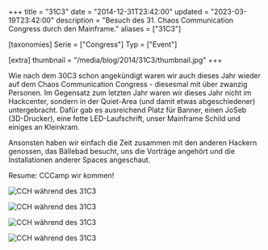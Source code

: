 +++
title = "31C3"
date = "2014-12-31T23:42:00"
updated = "2023-03-19T23:42:00"
description = "Besuch des 31. Chaos Communication Congress durch den Mainframe."
aliases = ["31C3"]

[taxonomies]
Serie = ["Congress"]
Typ = ["Event"]

[extra]
thumbnail = "/media/blog/2014/31C3/thumbnail.jpg"
+++

Wie nach dem 30C3 schon angekündigt waren wir auch dieses Jahr wieder auf dem
Chaos Communication Congress - diesesmal mit über zwanzig Personen. Im
Gegensatz zum letzten Jahr waren wir dieses Jahr nicht im Hackcenter, sondern
in der Quiet-Area (und damit etwas abgeschiedener) untergebracht. Dafür gab es
ausreichend Platz für Banner, einen JoSeb (3D-Drucker), eine fette
LED-Laufschrift, unser Mainframe Schild und einiges an Kleinkram.

Ansonsten haben wir einfach die Zeit zusammen mit den anderen Hackern genossen,
das Bällebad besucht, uns die Vorträge angehört und die Installationen anderer
Spaces angeschaut.

Resume: CCCamp wir kommen!

![CCH während des 31C3](/media/blog/2014/31C3/building.jpg)

![CCH während des 31C3](/media/blog/2014/31C3/schild.jpg)

![CCH während des 31C3](/media/blog/2014/31C3/tisch.jpg)

![CCH während des 31C3](/media/blog/2014/31C3/nsa.jpg)
